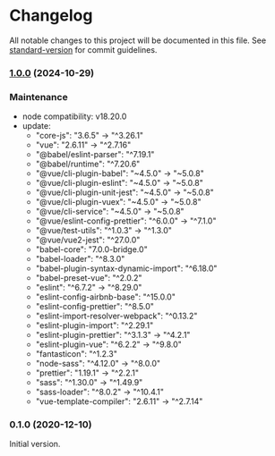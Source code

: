 # Changelog

All notable changes to this project will be documented in this file. See [standard-version](https://github.com/conventional-changelog/standard-version) for commit guidelines.


### [1.0.0](https://github.com/levy707/calendar/-/compare/0.1.0...1.0.0) (2024-10-29)

### Maintenance

-   node compatibility: v18.20.0
-   update:
    -    "core-js": "3.6.5" → "^3.26.1"
    -    "vue": "2.6.11" → "^2.7.16"
    -    "@babel/eslint-parser": "^7.19.1"
    -    "@babel/runtime": "^7.20.6"
    -    "@vue/cli-plugin-babel": "~4.5.0" → "~5.0.8"
    -    "@vue/cli-plugin-eslint": "~4.5.0" → "~5.0.8"
    -    "@vue/cli-plugin-unit-jest": "~4.5.0" → "~5.0.8"
    -    "@vue/cli-plugin-vuex": "~4.5.0" → "~5.0.8"
    -    "@vue/cli-service": "~4.5.0" → "~5.0.8"
    -    "@vue/eslint-config-prettier": "^6.0.0" → "^7.1.0"
    -    "@vue/test-utils": "^1.0.3" → "^1.3.0"
    -    "@vue/vue2-jest": "^27.0.0"
    -    "babel-core": "7.0.0-bridge.0"
    -    "babel-loader": "^8.3.0"
    -    "babel-plugin-syntax-dynamic-import": "^6.18.0"
    -    "babel-preset-vue": "^2.0.2"
    -    "eslint": "^6.7.2" → "^8.29.0"
    -    "eslint-config-airbnb-base": "^15.0.0"
    -    "eslint-config-prettier": "^8.5.0"
    -    "eslint-import-resolver-webpack": "^0.13.2"
    -    "eslint-plugin-import": "^2.29.1"
    -    "eslint-plugin-prettier": "^3.1.3" → "^4.2.1"
    -    "eslint-plugin-vue": "^6.2.2" → "^9.8.0"
    -    "fantasticon": "^1.2.3"
    -    "node-sass": "^4.12.0" → "^8.0.0"
    -    "prettier": "1.19.1" → "^2.2.1"
    -    "sass": "^1.30.0" → "^1.49.9"
    -    "sass-loader": "^8.0.2" → "^10.4.1"
    -    "vue-template-compiler": "2.6.11" → "^2.7.14"


### 0.1.0 (2020-12-10)

Initial version.
